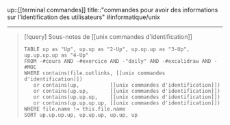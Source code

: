 up::[[terminal commandes]]
title::"commandes pour avoir des informations sur l'identification des utilisateurs"
#informatique/unix

----

> [!query] Sous-notes de [[unix commandes d'identification]]
> ```dataview
> TABLE up as "Up", up.up as "2-Up", up.up.up as "3-Up", up.up.up.up as "4-Up"
> FROM -#cours AND -#exercice AND -"daily" AND -#excalidraw AND -#MOC
> WHERE contains(file.outlinks, [[unix commandes d'identification]])
>    or contains(up,          [[unix commandes d'identification]])
>    or contains(up.up,       [[unix commandes d'identification]])
>    or contains(up.up.up,    [[unix commandes d'identification]])
>    or contains(up.up.up.up, [[unix commandes d'identification]])
> WHERE file.name != this.file.name
> SORT up.up.up.up, up.up.up, up.up, up
> ```

